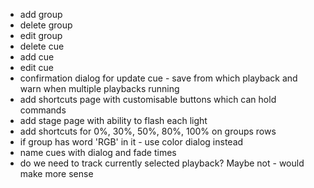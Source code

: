-   add group
-   delete group
-   edit group
-   delete cue
-   add cue
-   edit cue
-   confirmation dialog for update cue - save from which playback and warn when multiple playbacks running
-   add shortcuts page with customisable buttons which can hold commands
-   add stage page with ability to flash each light
-   add shortcuts for 0%, 30%, 50%, 80%, 100% on groups rows
-   if group has word 'RGB' in it - use color dialog instead
-   name cues with dialog and fade times
-   do we need to track currently selected playback? Maybe not - would make more sense
